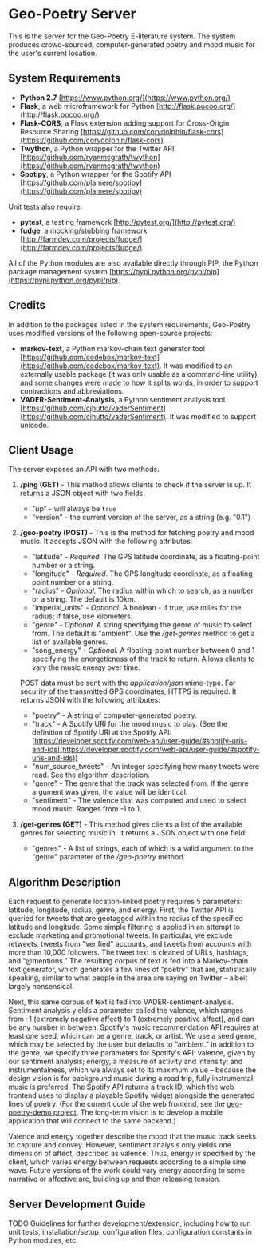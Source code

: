 Geo-Poetry Server
=================

This is the server for the Geo-Poetry E-literature system. The system produces 
crowd-sourced, computer-generated poetry and mood music for the user's 
current location.


System Requirements
-------------------
* **Python 2.7** [https://www.python.org/](https://www.python.org/)
* **Flask**, a web microframework for Python [http://flask.pocoo.org/](http://flask.pocoo.org/)
* **Flask-CORS**, a Flask extension adding support for Cross-Origin Resource Sharing [https://github.com/corydolphin/flask-cors](https://github.com/corydolphin/flask-cors)
* **Twython**, a Python wrapper for the Twitter API [https://github.com/ryanmcgrath/twython](https://github.com/ryanmcgrath/twython)
* **Spotipy**, a Python wrapper for the Spotify API [https://github.com/plamere/spotipy](https://github.com/plamere/spotipy)

Unit tests also require:
* **pytest**, a testing framework [http://pytest.org/](http://pytest.org/)
* **fudge**, a mocking/stubbing framework [http://farmdev.com/projects/fudge/](http://farmdev.com/projects/fudge/)

All of the Python modules are also available directly through PIP, the Python 
package management system [https://pypi.python.org/pypi/pip](https://pypi.python.org/pypi/pip).


Credits
-------

In addition to the packages listed in the system requirements, Geo-Poetry 
uses modified versions of the following open-source projects:
* **markov-text**, a Python markov-chain text generator tool [https://github.com/codebox/markov-text](https://github.com/codebox/markov-text). It was modified to an externally usable package (it was only usable as a command-line utility), and some changes were made to how it splits words, in order to support contractions and abbreviations.
* **VADER-Sentiment-Analysis**, a Python sentiment analysis tool [https://github.com/cjhutto/vaderSentiment](https://github.com/cjhutto/vaderSentiment). It was modified to support unicode.


Client Usage
------------

The server exposes an API with two methods.

1. **/ping (GET)** - This method allows clients to check if the server is up.
	It returns a JSON object with two fields:

	* "up" - will always be <code>true</code>
	* "version" - the current version of the server, as a string (e.g. "0.1")

2. **/geo-poetry (POST)** - This is the method for fetching poetry and mood music.
	It accepts JSON with the following attributes:

	* "latitude" - *Required.* The GPS latitude coordinate, as a floating-point number or a string.
	* "longitude" - *Required.* The GPS longitude coordinate, as a floating-point number or a string.
	* "radius" - *Optional.* The radius within which to search, as a number or a string. The default is 10km.
	* "imperial_units" - *Optional.* A boolean - if true, use miles for the radius; if false, use kilometers.
	* "genre" - *Optional.* A string specifying the genre of music to select from. The default is "ambient". Use the */get-genres* method to get a list of available genres.
	* "song_energy" - *Optional.* A floating-point number between 0 and 1 specifying the energeticness of the track to return. Allows clients to vary the music energy over time.

	POST data must be sent with the *application/json* mime-type. For security
	of the transmitted GPS coordinates, HTTPS is required. It returns JSON with
	the following attributes:

	* "poetry" - A string of computer-generated poetry.
	* "track" - A Spotify URI for the mood music to play. (See the definition of Spotify URI at the Spotify API: [https://developer.spotify.com/web-api/user-guide/#spotify-uris-and-ids](https://developer.spotify.com/web-api/user-guide/#spotify-uris-and-ids))
	* "num_source_tweets" - An integer specifying how many tweets were read. See the algorithm description.
	* "genre" - The genre that the track was selected from. If the genre argument was given, the value will be identical.
	* "sentiment" - The valence that was computed and used to select mood music. Ranges from -1 to 1.

3. **/get-genres (GET)** - This method gives clients a list of the available genres for selecting music in.
	It returns a JSON object with one field:

	* "genres" - A list of strings, each of which is a valid argument to the "genre" parameter of the */geo-poetry* method.


Algorithm Description
---------------------

Each request to generate location-linked poetry requires 5 parameters: latitude, longitude, radius, genre, and energy. First, the Twitter API is queried for tweets that are geotagged within the radius of the specified latitude and longitude. Some simple filtering is applied in an attempt to exclude marketing and promotional tweets. In particular, we exclude retweets, tweets from "verified" accounts, and tweets from accounts with more than 10,000 followers. The tweet text is cleaned of URLs, hashtags, and “@mentions.” The resulting corpus of text is fed into a Markov-chain text generator, which generates a few lines of “poetry” that are, statistically speaking, similar to what people in the area are saying on Twitter – albeit largely nonsensical.

Next, this same corpus of text is fed into VADER-sentiment-analysis. Sentiment analysis yields a parameter called the valence, which ranges from -1 (extremely negative affect) to 1 (extremely positive affect), and can be any number in between. Spotify's music recommendation API requires at least one seed, which can be a genre, track, or artist. We use a seed genre, which may be selected by the user but defaults to “ambient.” In addition to the genre, we specify three parameters for Spotify's API: valence, given by our sentiment analysis; energy, a measure of activity and intensity; and instrumentalness, which we always set to its maximum value – because the design vision is for background music during a road trip, fully instrumental music is preferred. The Spotify API returns a track ID, which the web frontend uses to display a playable Spotify widget alongside the generated lines of poetry. (For the current code of the web frontend, see the [geo-poetry-demo project](https://github.com/UCI-TPL/geo-poetry-demo). The long-term vision is to develop a mobile application that will connect to the same backend.)

Valence and energy together describe the mood that the music track seeks to capture and convey. However, sentiment analysis only yields one dimension of affect, described as valence. Thus, energy is specified by the client, which varies energy between requests according to a simple sine wave. Future versions of the work could vary energy according to some narrative or affective arc, building up and then releasing tension.

Server Development Guide
------------------------
TODO Guidelines for further development/extension, including how to run unit tests, installation/setup, configuration files, configuration constants in Python modules, etc.